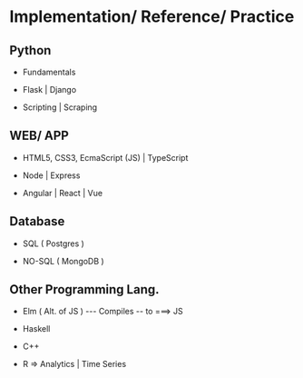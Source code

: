 # Implementation/ Reference/ Practice

## Python

- Fundamentals

- Flask | Django

- Scripting | Scraping


## WEB/ APP

- HTML5, CSS3, EcmaScript (JS) | TypeScript

- Node | Express 

- Angular | React | Vue 


## Database

- SQL ( Postgres )

- NO-SQL ( MongoDB )

## Other Programming Lang.

- Elm ( Alt. of JS ) --- Compiles -- to ===> JS

- Haskell

- C++

- R => Analytics | Time Series

